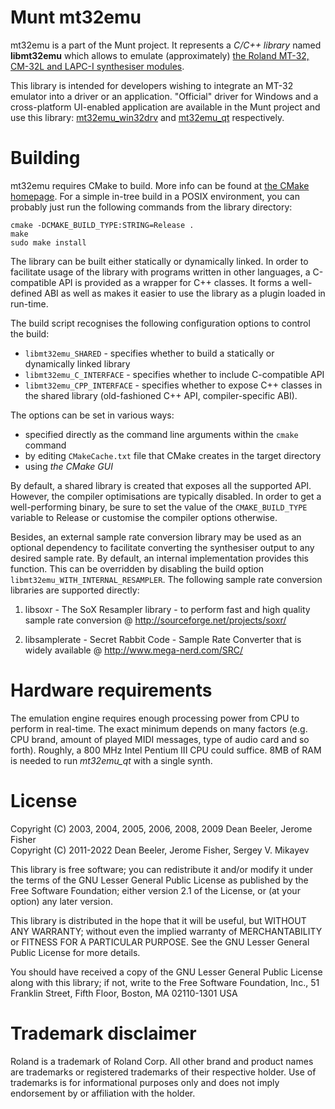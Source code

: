 Munt mt32emu
============

mt32emu is a part of the Munt project. It represents a _C/C++ library_
named **libmt32emu** which allows to emulate (approximately) [the Roland MT-32,
CM-32L and LAPC-I synthesiser modules](https://en.wikipedia.org/wiki/Roland_MT-32).

This library is intended for developers wishing to integrate an MT-32 emulator
into a driver or an application. "Official" driver for Windows and a cross-platform
UI-enabled application are available in the Munt project and use this library:
[mt32emu_win32drv](https://github.com/munt/munt/tree/master/mt32emu_win32drv)
and [mt32emu_qt](https://github.com/munt/munt/tree/master/mt32emu_qt) respectively.


Building
========

mt32emu requires CMake to build. More info can be found at [the CMake homepage](http://www.cmake.org/).
For a simple in-tree build in a POSIX environment, you can probably just run the following commands
from the library directory:

    cmake -DCMAKE_BUILD_TYPE:STRING=Release .
    make
    sudo make install

The library can be built either statically or dynamically linked. In order to facilitate
usage of the library with programs written in other languages, a C-compatible API is provided
as a wrapper for C++ classes. It forms a well-defined ABI as well as makes it easier to use
the library as a plugin loaded in run-time.

The build script recognises the following configuration options to control the build:

  * `libmt32emu_SHARED` - specifies whether to build a statically or dynamically linked library
  * `libmt32emu_C_INTERFACE` - specifies whether to include C-compatible API
  * `libmt32emu_CPP_INTERFACE` - specifies whether to expose C++ classes in the shared library
    (old-fashioned C++ API, compiler-specific ABI).

The options can be set in various ways:

  * specified directly as the command line arguments within the `cmake` command
  * by editing `CMakeCache.txt` file that CMake creates in the target directory
  * using *the CMake GUI*

By default, a shared library is created that exposes all the supported API.
However, the compiler optimisations are typically disabled. In order to get
a well-performing binary, be sure to set the value of the `CMAKE_BUILD_TYPE` variable
to Release or customise the compiler options otherwise.

Besides, an external sample rate conversion library may be used as an optional dependency
to facilitate converting the synthesiser output to any desired sample rate. By default,
an internal implementation provides this function. This can be overridden by disabling
the build option `libmt32emu_WITH_INTERNAL_RESAMPLER`. The following sample rate
conversion libraries are supported directly:

1) libsoxr - The SoX Resampler library - to perform fast and high quality sample rate conversion
   @ http://sourceforge.net/projects/soxr/

2) libsamplerate - Secret Rabbit Code - Sample Rate Converter that is widely available
   @ http://www.mega-nerd.com/SRC/


Hardware requirements
=====================

The emulation engine requires enough processing power from CPU to perform in real-time.
The exact minimum depends on many factors (e.g. CPU brand, amount of played MIDI messages,
type of audio card and so forth). Roughly, a 800 MHz Intel Pentium III CPU could suffice.
8MB of RAM is needed to run _mt32emu_qt_ with a single synth.


License
=======

Copyright (C) 2003, 2004, 2005, 2006, 2008, 2009 Dean Beeler, Jerome Fisher<br>
Copyright (C) 2011-2022 Dean Beeler, Jerome Fisher, Sergey V. Mikayev

This library is free software; you can redistribute it and/or
modify it under the terms of the GNU Lesser General Public
License as published by the Free Software Foundation; either
version 2.1 of the License, or (at your option) any later version.

This library is distributed in the hope that it will be useful,
but WITHOUT ANY WARRANTY; without even the implied warranty of
MERCHANTABILITY or FITNESS FOR A PARTICULAR PURPOSE.  See the GNU
Lesser General Public License for more details.

You should have received a copy of the GNU Lesser General Public
License along with this library; if not, write to the Free Software
Foundation, Inc., 51 Franklin Street, Fifth Floor, Boston, MA  02110-1301  USA


Trademark disclaimer
====================

Roland is a trademark of Roland Corp. All other brand and product names are
trademarks or registered trademarks of their respective holder. Use of
trademarks is for informational purposes only and does not imply endorsement by
or affiliation with the holder.

